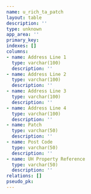 ```yaml
---
name: u_rich_ta_patch
layout: table
description: ''
type: unknown
app_area: ''
primary_key: 
indexes: []
columns:
- name: Address Line 1
  type: varchar(100)
  description: ''
- name: Address Line 2
  type: varchar(100)
  description: ''
- name: Address Line 3
  type: varchar(100)
  description: ''
- name: Address Line 4
  type: varchar(100)
  description: ''
- name: Patch
  type: varchar(50)
  description: ''
- name: Post Code
  type: varchar(50)
  description: ''
- name: UH Property Reference
  type: varchar(50)
  description: ''
relations: []
pseudo_pk: 
---
```


